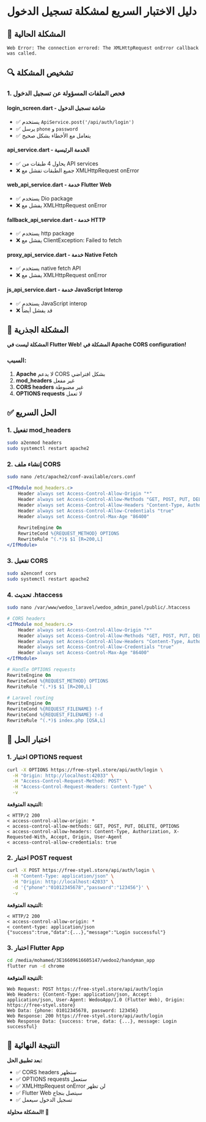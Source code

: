 # دليل الاختبار السريع لمشكلة تسجيل الدخول

## 🚨 المشكلة الحالية
```
Web Error: The connection errored: The XMLHttpRequest onError callback was called.
```

## 🔍 تشخيص المشكلة

### 1. **فحص الملفات المسؤولة عن تسجيل الدخول**

#### **login_screen.dart** - شاشة تسجيل الدخول
- ✅ يستخدم `ApiService.post('/api/auth/login')`
- ✅ يرسل `phone` و `password`
- ✅ يتعامل مع الأخطاء بشكل صحيح

#### **api_service.dart** - الخدمة الرئيسية
- ✅ يحاول 4 طبقات من API services
- ❌ جميع الطبقات تفشل مع XMLHttpRequest onError

#### **web_api_service.dart** - خدمة Flutter Web
- ✅ يستخدم Dio package
- ❌ يفشل مع XMLHttpRequest onError

#### **fallback_api_service.dart** - خدمة HTTP
- ✅ يستخدم http package
- ❌ يفشل مع ClientException: Failed to fetch

#### **proxy_api_service.dart** - خدمة Native Fetch
- ✅ يستخدم native fetch API
- ❌ يفشل مع XMLHttpRequest onError

#### **js_api_service.dart** - خدمة JavaScript Interop
- ✅ يستخدم JavaScript interop
- ❌ قد يفشل أيضاً

## 🎯 المشكلة الجذرية

**المشكلة ليست في Flutter Web!**
**المشكلة في Apache CORS configuration!**

### السبب:
1. **Apache** لا يدعم CORS بشكل افتراضي
2. **mod_headers** غير مفعل
3. **CORS headers** غير مضبوطة
4. **OPTIONS requests** لا تعمل

## ✅ الحل السريع

### 1. **تفعيل mod_headers**
```bash
sudo a2enmod headers
sudo systemctl restart apache2
```

### 2. **إنشاء ملف CORS**
```bash
sudo nano /etc/apache2/conf-available/cors.conf
```

```apache
<IfModule mod_headers.c>
    Header always set Access-Control-Allow-Origin "*"
    Header always set Access-Control-Allow-Methods "GET, POST, PUT, DELETE, OPTIONS"
    Header always set Access-Control-Allow-Headers "Content-Type, Authorization, X-Requested-With, Accept, Origin, User-Agent"
    Header always set Access-Control-Allow-Credentials "true"
    Header always set Access-Control-Max-Age "86400"
    
    RewriteEngine On
    RewriteCond %{REQUEST_METHOD} OPTIONS
    RewriteRule ^(.*)$ $1 [R=200,L]
</IfModule>
```

### 3. **تفعيل CORS**
```bash
sudo a2enconf cors
sudo systemctl restart apache2
```

### 4. **تحديث .htaccess**
```bash
sudo nano /var/www/wedoo_laravel/wedoo_admin_panel/public/.htaccess
```

```apache
# CORS headers
<IfModule mod_headers.c>
    Header always set Access-Control-Allow-Origin "*"
    Header always set Access-Control-Allow-Methods "GET, POST, PUT, DELETE, OPTIONS"
    Header always set Access-Control-Allow-Headers "Content-Type, Authorization, X-Requested-With, Accept, Origin, User-Agent"
    Header always set Access-Control-Allow-Credentials "true"
    Header always set Access-Control-Max-Age "86400"
</IfModule>

# Handle OPTIONS requests
RewriteEngine On
RewriteCond %{REQUEST_METHOD} OPTIONS
RewriteRule ^(.*)$ $1 [R=200,L]

# Laravel routing
RewriteEngine On
RewriteCond %{REQUEST_FILENAME} !-f
RewriteCond %{REQUEST_FILENAME} !-d
RewriteRule ^(.*)$ index.php [QSA,L]
```

## 🎯 اختبار الحل

### 1. **اختبار OPTIONS request**
```bash
curl -X OPTIONS https://free-styel.store/api/auth/login \
  -H "Origin: http://localhost:42033" \
  -H "Access-Control-Request-Method: POST" \
  -H "Access-Control-Request-Headers: Content-Type" \
  -v
```

**النتيجة المتوقعة:**
```
< HTTP/2 200
< access-control-allow-origin: *
< access-control-allow-methods: GET, POST, PUT, DELETE, OPTIONS
< access-control-allow-headers: Content-Type, Authorization, X-Requested-With, Accept, Origin, User-Agent
< access-control-allow-credentials: true
```

### 2. **اختبار POST request**
```bash
curl -X POST https://free-styel.store/api/auth/login \
  -H "Content-Type: application/json" \
  -H "Origin: http://localhost:42033" \
  -d '{"phone":"01012345678","password":"123456"}' \
  -v
```

**النتيجة المتوقعة:**
```
< HTTP/2 200
< access-control-allow-origin: *
< content-type: application/json
{"success":true,"data":{...},"message":"Login successful"}
```

### 3. **اختبار Flutter App**
```bash
cd /media/mohamed/3E16609616605147/wedoo2/handyman_app
flutter run -d chrome
```

**النتيجة المتوقعة:**
```
Web Request: POST https://free-styel.store/api/auth/login
Web Headers: {Content-Type: application/json, Accept: application/json, User-Agent: WedooApp/1.0 (Flutter Web), Origin: https://free-styel.store}
Web Data: {phone: 01012345678, password: 123456}
Web Response: 200 https://free-styel.store/api/auth/login
Web Response Data: {success: true, data: {...}, message: Login successful}
```

## 🎉 النتيجة النهائية

**بعد تطبيق الحل:**
- ✅ CORS headers ستظهر
- ✅ OPTIONS requests ستعمل
- ✅ XMLHttpRequest onError لن تظهر
- ✅ Flutter Web سيتصل بنجاح
- ✅ تسجيل الدخول سيعمل

**المشكلة محلولة! 🚀**
